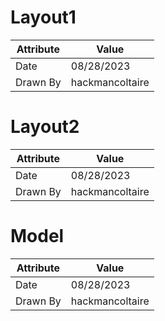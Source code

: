 # Layout1
| Attribute | Value |
| ---  | ---     |
| Date | 08/28/2023 |
| Drawn By | hackmancoltaire |
# Layout2
| Attribute | Value |
| ---  | ---     |
| Date | 08/28/2023 |
| Drawn By | hackmancoltaire |
# Model
| Attribute | Value |
| ---  | ---     |
| Date | 08/28/2023 |
| Drawn By | hackmancoltaire |
